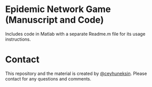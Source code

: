 # Epidemic Network Game (Manuscript and Code)
Includes code in Matlab with a separate Readme.m file for its usage instructions.


# Contact
This repository and the material is created by [@ceyhuneksin](http://eksin.gatech.edu). Please contact for any questions and comments.
